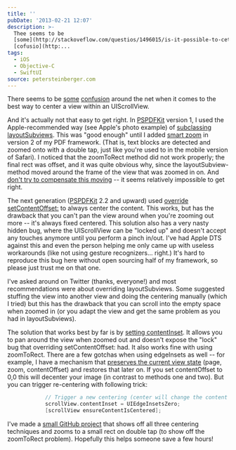 ```yaml
---
title: ''
pubDate: '2013-02-21 12:07'
description: >-
  Thee seems to be
  [some](http://stackoveflow.com/questios/1496015/is-it-possible-to-cete-cotet-i-a-uiscollview-like-apples-photos-app/3479059)
  [cofusio](http:...
tags:
  - iOS
  - Objective-C
  - SwiftUI
source: petersteinberger.com
---
```


There seems to be [some](http://stackoverflow.com/questions/1496015/is-it-possible-to-center-content-in-a-uiscrollview-like-apples-photos-app/3479059) [confusion](http://stackoverflow.com/questions/1316451/center-content-of-uiscrollview-when-smaller/14188223) around the net when it comes to the best way to center a view within an UIScrollView.

And it's actually not that easy to get right. In [PSPDFKit](http://pspdfkit.com) version 1, I used the Apple-recommended way (see Apple's photo example) of [subclassing layoutSubviews](https://github.com/steipete/PSTCenteredScrollView/blob/master/PSTCenteredScrollView/PSTLayoutSubviewCenteredScrollView.m). This was "good enough" until I added [smart zoom](http://pspdfkit.com/features.html) in version 2 of my PDF framework. (That is, text blocks are detected and zoomed onto with a double tap, just like you're used to in the mobile version of Safari). I noticed that the zoomToRect method did not work properly; the final rect was offset, and it was quite obvious why, since the layoutSubview-method moved around the frame of the view that was zoomed in on. And [don't try to compensate this moving](http://stackoverflow.com/questions/7270135/uiscrollviews-zoomtorect-needs-to-be-called-twice/7291882#7291882) -- it seems relatively impossible to get right.

The next generation ([PSPDFKit](http://pspdfkit.com) 2.2 and upward) used [override setContentOffset:](https://github.com/steipete/PSTCenteredScrollView/blob/master/PSTCenteredScrollView/PSTContentOffsetCenteredScrollView.m#L13) to always center the content. This works, but has the drawback that you can't pan the view around when you're zooming out more -- it's always fixed centered. This solution also has a very nasty hidden bug, where the UIScrollView can be "locked up" and doesn't accept any touches anymore until you perform a pinch in/out. I've had Apple DTS against this and even the person helping me only came up with useless workarounds (like not using gesture recognizers... right.) It's hard to reproduce this bug here without open sourcing half of my framework, so please just trust me on that one.

I've asked around on Twitter (thanks, everyone!) and most recommendations were about overriding layoutSubviews. Some suggested stuffing the view into another view and doing the centering manually (which I tried) but this has the drawback that you can scroll into the empty space when zoomed in (or you adapt the view and get the same problem as you had in layoutSubviews).

The solution that works best by far is by [setting contentInset](https://github.com/steipete/PSTCenteredScrollView/blob/master/PSTCenteredScrollView/PSTContentInsetCenteredScrollView.m#L13). It allows you to pan around the view when zoomed out and doesn't expose the "lock" bug that overriding setContentOffset: had. It also works fine with using zoomToRect. There are a few gotchas when using edgeInsets as well -- for example, I have a mechanism that [preserves the current view state](http://pspdfkit.com/documentation/Classes/PSPDFViewState.html) (page, zoom, contentOffset) and restores that later on. If you set contentOffset to 0,0 this will decenter your image (in contrast to methods one and two). But you can trigger re-centering with following trick:

``` objective-c
            // Trigger a new centering (center will change the content offset)
            scrollView.contentInset = UIEdgeInsetsZero;
            [scrollView ensureContentIsCentered];
```

I've made a [small GitHub project](https://github.com/steipete/PSTCenteredScrollView) that shows off all three centering techniques and zooms to a small rect on double tap (to show off the zoomToRect problem). Hopefully this helps someone save a few hours!

